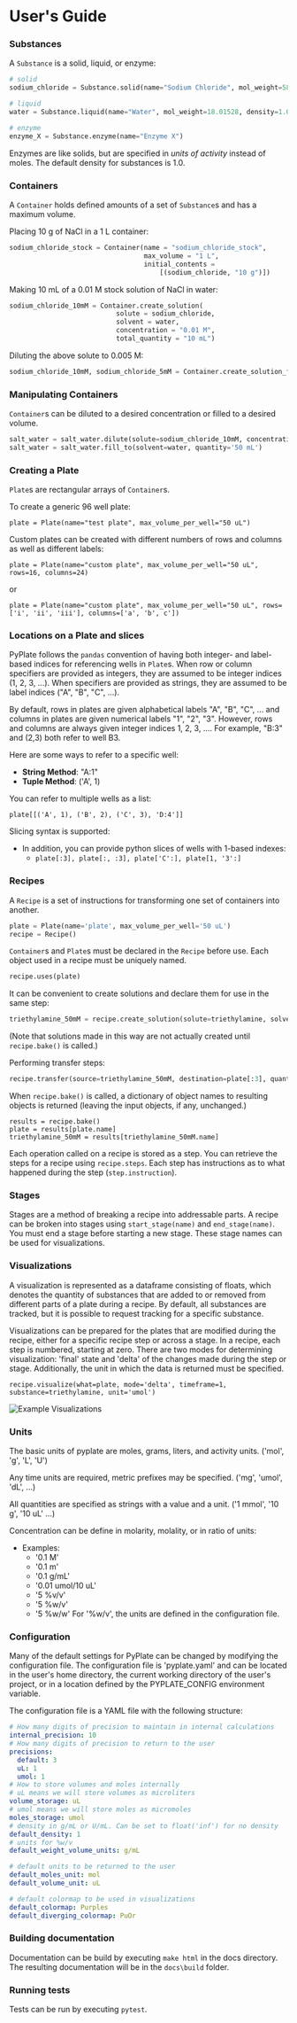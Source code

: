 # User's Guide

### Substances

A `Substance` is a solid, liquid, or enzyme:

```python
# solid
sodium_chloride = Substance.solid(name="Sodium Chloride", mol_weight=58.44)

# liquid
water = Substance.liquid(name="Water", mol_weight=18.01528, density=1.0)

# enzyme
enzyme_X = Substance.enzyme(name="Enzyme X")
```

Enzymes are like solids, but are specified in *units of activity* instead of moles.  The default density for substances is 1.0.

### Containers

A `Container` holds defined amounts of a set of `Substance`s and has a maximum volume.

Placing 10 g of NaCl in a 1 L container:

```python
sodium_chloride_stock = Container(name = "sodium_chloride_stock",
                                  max_volume = "1 L",
                                  initial_contents =
                                      [(sodium_chloride, "10 g")])
```

Making 10 mL of a 0.01 M stock solution of NaCl in water:

```python
sodium_chloride_10mM = Container.create_solution(
                           solute = sodium_chloride,
                           solvent = water,
                           concentration = "0.01 M",
                           total_quantity = "10 mL")
```

Diluting the above solute to 0.005 M:

```python
sodium_chloride_10mM, sodium_chloride_5mM = Container.create_solution_from(source=sodium_chloride_10mM, solute=sodium_chloride, concentration="5 mM", solvent=water, quantity="10 mL")
```

### Manipulating Containers

`Container`s can be diluted to a desired concentration or filled to a desired volume.

```python
salt_water = salt_water.dilute(solute=sodium_chloride_10mM, concentration='5 mM', solvent=water)
salt_water = salt_water.fill_to(solvent=water, quantity='50 mL')
```

### Creating a Plate

`Plate`s are rectangular arrays of `Container`s.

To create a generic 96 well plate:

`plate = Plate(name="test plate", max_volume_per_well="50 uL")`

Custom plates can be created with different numbers of rows and columns as well as different labels:

`plate = Plate(name="custom plate", max_volume_per_well="50 uL", rows=16, columns=24)`

or

`plate = Plate(name="custom plate", max_volume_per_well="50 uL", rows=['i', 'ii', 'iii'], columns=['a', 'b', c'])`

### Locations on a Plate and slices

PyPlate follows the `pandas` convention of having both integer- and label-based indices for referencing wells in `Plate`s.  When row or column specifiers are provided as integers, they are assumed to be integer indices (1, 2, 3, ...).  When specifiers are provided as strings, they are assumed to be label indices ("A", "B", "C", ...).

By default, rows in plates are given alphabetical labels "A", "B", "C", ... and columns in plates are given numerical labels "1", "2", "3".  However, rows and columns are always given integer indices 1, 2, 3, ....  For example, "B:3" and (2,3) both refer to well B3.

Here are some ways to refer to a specific well:

- **String Method**: "A:1"
- **Tuple Method**: ('A', 1)

You can refer to multiple wells as a list:

`plate[[('A', 1), ('B', 2), ('C', 3), 'D:4']]`


Slicing syntax is supported:


- In addition, you can provide python slices of wells with 1-based indexes:
  - `plate[:3], plate[:, :3], plate['C':], plate[1, '3':]`

### Recipes

A `Recipe` is a set of instructions for transforming one set of containers into another.

```python
plate = Plate(name='plate', max_volume_per_well='50 uL')
recipe = Recipe()
```

`Container`s and `Plate`s must be declared in the `Recipe` before use. Each object used in a recipe must be uniquely named.

```python
recipe.uses(plate)
```

It can be convenient to create solutions and declare them for use in the same step:

```python
triethylamine_50mM = recipe.create_solution(solute=triethylamine, solvent=DMSO, concentration='0.05 M', total_quantity='10.0 mL')
```

(Note that solutions made in this way are not actually created until `recipe.bake()` is called.)

Performing transfer steps:

```python
recipe.transfer(source=triethylamine_50mM, destination=plate[:3], quantity='10 uL')
```

When `recipe.bake()` is called, a dictionary of object names to resulting objects is returned (leaving the input objects, if any, unchanged.)

```
results = recipe.bake()
plate = results[plate.name]
triethylamine_50mM = results[triethylamine_50mM.name]
```


Each operation called on a recipe is stored as a step. You can retrieve the steps for a recipe using `recipe.steps`.
Each step has instructions as to what happened during the step (`step.instruction`).

### Stages

Stages are a method of breaking a recipe into addressable parts.
A recipe can be broken into stages using `start_stage(name)` and `end_stage(name)`. You must end a stage before starting a new stage. These stage names can be used for visualizations.

### Visualizations

A visualization is represented as a dataframe consisting of floats, which denotes the quantity of substances that are added to or removed from different parts of a plate during a recipe. By default, all substances are tracked, but it is possible to request tracking for a specific substance.

Visualizations can be prepared for the plates that are modified during the recipe, either for a specific recipe step or across a stage. In a recipe, each step is numbered, starting at zero. 
There are two modes for determining visualization: 'final' state and 'delta' of the changes made during the step or stage. Additionally, the unit in which the data is returned must be specified.

```
recipe.visualize(what=plate, mode='delta', timeframe=1, substance=triethylamine, unit='umol')
```
![Example Visualizations](images/example_visualization.png)

### Units

The basic units of pyplate are moles, grams, liters, and activity units. ('mol', 'g', 'L', 'U')

Any time units are required, metric prefixes may be specified. ('mg', 'umol', 'dL', ...)

All quantities are specified as strings with a value and a unit. ('1 mmol', '10 g', '10 uL' ...)

Concentration can be define in molarity, molality, or in ratio of units:
  - Examples:
    - '0.1 M'
    - '0.1 m'
    - '0.1 g/mL'
    - '0.01 umol/10 uL'
    - '5 %v/v'
    - '5 %w/v'
    - '5 %w/w'
For '%w/v', the units are defined in the configuration file.


### Configuration

Many of the default settings for PyPlate can be changed by modifying the configuration file.
The configuration file is 'pyplate.yaml' and can be located in the user's home directory, the current working 
directory of the user's project, or in a location defined by the PYPLATE_CONFIG environment variable.

The configuration file is a YAML file with the following structure:

```yaml
# How many digits of precision to maintain in internal calculations
internal_precision: 10
# How many digits of precision to return to the user
precisions:
  default: 3
  uL: 1
  umol: 1
# How to store volumes and moles internally
# uL means we will store volumes as microliters
volume_storage: uL
# umol means we will store moles as micromoles
moles_storage: umol
# density in g/mL or U/mL. Can be set to float('inf') for no density
default_density: 1
# units for %w/v
default_weight_volume_units: g/mL

# default units to be returned to the user
default_moles_unit: mol
default_volume_unit: uL

# default colormap to be used in visualizations
default_colormap: Purples
default_diverging_colormap: PuOr
```

### Building documentation

Documentation can be build by executing `make html` in the docs directory.
The resulting documentation will be in the `docs\build` folder.

### Running tests

Tests can be run by executing `pytest`.